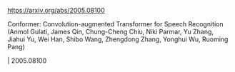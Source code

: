 https://arxiv.org/abs/2005.08100

Conformer: Convolution-augmented Transformer for Speech Recognition (Anmol Gulati, James Qin, Chung-Cheng Chiu, Niki Parmar, Yu Zhang, Jiahui Yu, Wei Han, Shibo Wang, Zhengdong Zhang, Yonghui Wu, Ruoming Pang)

| 2005.08100